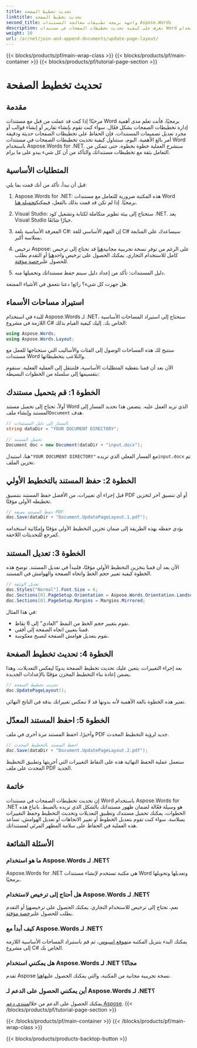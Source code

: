 ```yaml
---
title: تحديث تخطيط الصفحة
linktitle: تحديث تخطيط الصفحة
second_title: واجهة برمجة تطبيقات معالجة المستندات Aspose.Words
description: تعرف على كيفية تحديث تخطيطات الصفحات في مستندات Word باستخدام Aspose.Words for .NET من خلال هذا الدليل الشامل خطوة بخطوة. مثالي لتعديل تصميمات المستندات.
weight: 10
url: /ar/net/join-and-append-documents/update-page-layout/
---
```


{{< blocks/products/pf/main-wrap-class >}}
{{< blocks/products/pf/main-container >}}
{{< blocks/products/pf/tutorial-page-section >}}

# تحديث تخطيط الصفحة

## مقدمة

مرحبًا! إذا كنت قد عملت من قبل مع مستندات Word برمجيًا، فأنت تعلم مدى أهمية إدارة تخطيطات الصفحات بشكل فعّال. سواء كنت تقوم بإنشاء تقارير أو إنشاء قوالب أو مجرد تعديل تصميمات المستندات، فإن الحفاظ على تخطيطات الصفحات حديثة ودقيقة أمر بالغ الأهمية. اليوم، سنتناول كيفية تحديث تخطيطات الصفحات في مستندات Word باستخدام Aspose.Words for .NET. سنشرح العملية خطوة بخطوة، حتى تتمكن من التعامل بثقة مع تخطيطات مستنداتك والتأكد من أن كل شيء يبدو على ما يرام.

## المتطلبات الأساسية

قبل أن نبدأ، تأكد من أنك قمت بما يلي:

1.  Aspose.Words for .NET: هذه المكتبة ضرورية للتعامل مع مستندات Word برمجيًا. إذا لم تكن قد قمت بذلك بالفعل، فيمكنك[تحميله هنا](https://releases.aspose.com/words/net/).
   
2. Visual Studio: ستحتاج إلى بيئة تطوير متكاملة لكتابة وتشغيل كود .NET. يعد Visual Studio خيارًا شائعًا.

3. المعرفة الأساسية بلغة C#: إن الفهم الأساسي للغة C# سيساعدك على المتابعة بسلاسة أكبر.

4.  ترخيص Aspose: على الرغم من توفر نسخة تجريبية مجانية[هنا](https://releases.aspose.com/) قد تحتاج إلى ترخيص كامل للاستخدام التجاري. يمكنك الحصول على ترخيص واحد[هنا](https://purchase.aspose.com/buy) أو التقدم بطلب للحصول على[رخصة مؤقتة](https://purchase.aspose.com/temporary-license/).

5. دليل المستندات: تأكد من إعداد دليل سيتم حفظ مستنداتك وتحميلها منه.

هل جهزت كل شيء؟ رائع! دعنا نتعمق في الأشياء الممتعة.

## استيراد مساحات الأسماء

للبدء في استخدام Aspose.Words لـ .NET، ستحتاج إلى استيراد المساحات الأساسية اللازمة في مشروع C# الخاص بك. إليك كيفية القيام بذلك:

```csharp
using Aspose.Words;
using Aspose.Words.Layout;
```

ستتيح لك هذه المساحات الوصول إلى الفئات والأساليب التي ستحتاجها للعمل مع مستندات Word والتلاعب بتخطيطاتها.

الآن بعد أن قمنا بتغطية المتطلبات الأساسية، فلننتقل إلى العملية الفعلية. سنقوم بتقسيمها إلى سلسلة من الخطوات البسيطة:

## الخطوة 1: قم بتحميل مستندك

أولاً، تحتاج إلى تحميل مستند Word الذي تريد العمل عليه. يتضمن هذا تحديد المسار إلى المستند وإنشاء ملف`Document` هدف.

```csharp
// المسار إلى دليل المستندات.
string dataDir = "YOUR DOCUMENT DIRECTORY";

// تحميل المستند
Document doc = new Document(dataDir + "input.docx");
```

 هنا، استبدل`"YOUR DOCUMENT DIRECTORY"` مع المسار الفعلي الذي تريده`input.docx` تم تخزين الملف.

## الخطوة 2: حفظ المستند بالتخطيط الأولي

قبل إجراء أي تغييرات، من الأفضل حفظ المستند بتنسيق PDF أو أي تنسيق آخر لتخزين تخطيطه الأولي مؤقتًا.

```csharp
// حفظ المستند بصيغة PDF
doc.Save(dataDir + "Document.UpdatePageLayout.1.pdf");
```

يؤدي حفظه بهذه الطريقة إلى ضمان تخزين التخطيط الأولي مؤقتًا وإمكانية استخدامه كمرجع للتحديثات اللاحقة.

## الخطوة 3: تعديل المستند

الآن بعد أن قمنا بتخزين التخطيط الأولي مؤقتًا، فلنبدأ في تعديل المستند. توضح هذه الخطوة كيفية تغيير حجم الخط واتجاه الصفحة والهوامش في المستند.

```csharp
// تعديل الوثيقة
doc.Styles["Normal"].Font.Size = 6;
doc.Sections[0].PageSetup.Orientation = Aspose.Words.Orientation.Landscape;
doc.Sections[0].PageSetup.Margins = Margins.Mirrored;
```

في هذا المثال:
- نقوم بتغيير حجم الخط من النمط "العادي" إلى 6 نقاط.
- قمنا بتعيين اتجاه الصفحة إلى أفقي.
- نقوم بتعديل هوامش الصفحة لتصبح معكوسة.

## الخطوة 4: تحديث تخطيط الصفحة

بعد إجراء التغييرات، يتعين عليك تحديث تخطيط الصفحة يدويًا ليعكس التعديلات. وهذا يضمن إعادة بناء التخطيط المخزن مؤقتًا بالإعدادات الجديدة.

```csharp
// تحديث تخطيط الصفحة
doc.UpdatePageLayout();
```

تعتبر هذه الخطوة بالغة الأهمية لأنه بدونها قد لا تنعكس تغييراتك بدقة في الناتج النهائي.

## الخطوة 5: احفظ المستند المعدّل

وأخيرًا، احفظ المستند مرة أخرى في ملف PDF جديد لرؤية التخطيط المحدث.

```csharp
// احفظ المستند بالتخطيط المحدث
doc.Save(dataDir + "Document.UpdatePageLayout.2.pdf");
```

ستعمل عملية الحفظ النهائية هذه على التقاط التغييرات التي أجريتها وتطبيق التخطيط المحدث على ملف PDF الجديد.

## خاتمة

إن تحديث تخطيطات الصفحات في مستندات Word باستخدام Aspose.Words for .NET هو وسيلة فعّالة لضمان ظهور مستنداتك بالشكل الذي تريده بالضبط. باتباع هذه الخطوات، يمكنك تحميل مستندك وتطبيق التعديلات وتحديث التخطيط وحفظ التغييرات بسلاسة. سواء كنت تقوم بتعديل الخطوط أو تغيير الاتجاهات أو تعديل الهوامش، تساعد هذه العملية في الحفاظ على سلامة المظهر المرئي لمستنداتك.


## الأسئلة الشائعة

### ما هو استخدام Aspose.Words لـ .NET؟  
Aspose.Words for .NET هي مكتبة تستخدم لإنشاء مستندات Word وتعديلها وتحويلها برمجيًا.

### هل أحتاج إلى ترخيص لاستخدام Aspose.Words لـ .NET؟  
 نعم، تحتاج إلى ترخيص للاستخدام التجاري. يمكنك الحصول على ترخيص[هنا](https://purchase.aspose.com/buy) أو التقدم بطلب للحصول على[رخصة مؤقتة](https://purchase.aspose.com/temporary-license/).

### كيف أبدأ مع Aspose.Words لـ .NET؟  
 يمكنك البدء بتنزيل المكتبة من[موقع اسبوس](https://releases.aspose.com/words/net/)، ثم قم باستيراد المساحات الأساسية اللازمة إلى مشروع C# الخاص بك.

### هل يمكنني استخدام Aspose.Words لـ .NET مجانًا؟  
 تقدم Aspose نسخة تجريبية مجانية من المكتبة، والتي يمكنك الحصول عليها[هنا](https://releases.aspose.com/).

### أين يمكنني الحصول على الدعم لـ Aspose.Words لـ .NET؟  
 يمكنك الحصول على الدعم من خلال[منتدى دعم Aspose](https://forum.aspose.com/c/words/8).
{{< /blocks/products/pf/tutorial-page-section >}}

{{< /blocks/products/pf/main-container >}}
{{< /blocks/products/pf/main-wrap-class >}}

{{< blocks/products/products-backtop-button >}}
